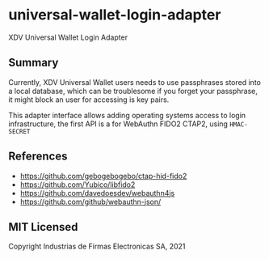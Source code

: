 # universal-wallet-login-adapter
XDV Universal Wallet Login Adapter

## Summary

Currently, XDV Universal Wallet users needs to use passphrases stored into a local database, which can be troublesome if you forget your passphrase, it might block an user for accessing is key pairs.

This adapter interface allows adding operating systems access to login infrastructure, the first API is a for WebAuthn FIDO2 CTAP2, using `HMAC-SECRET`

## References

- https://github.com/gebogebogebo/ctap-hid-fido2
- https://github.com/Yubico/libfido2
- https://github.com/davedoesdev/webauthn4js
- https://github.com/github/webauthn-json/

## MIT Licensed
Copyright Industrias de Firmas Electronicas SA, 2021
